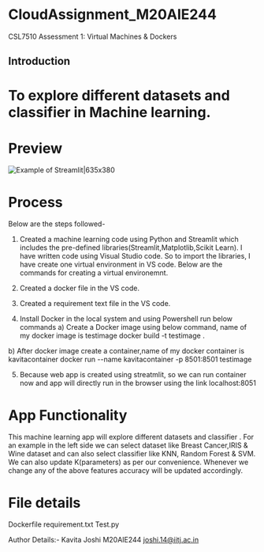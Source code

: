 # CloudAssignment_M20AIE244
CSL7510 Assessment 1: Virtual Machines &amp; Dockers

## Introduction
# To explore different datasets and classifier in Machine learning.
 
# Preview
![Example of Streamlit|635x380](image/project.gif)

# Process
Below are the steps followed-
1) Created a machine learning code using Python and Streamlit which includes the pre-defined libraries(Streamlit,Matplotlib,Scikit Learn).
I have written code using Visual Studio code. So to import the libraries, I have create one virtual environment in VS code.
Below are the commands for creating a virtual environemnt.

2) Created a docker file in the VS code.
3) Created a requirement text file in the VS code.
4) Install Docker in the local system and using Powershell run below commands
  a) Create a Docker image using below command, name of my docker image is testimage
     docker build -t testimage .

  b) After docker image create a container,name of my docker container is kavitacontainer
     docker run --name kavitacontainer -p 8501:8501 testimage

5) Because web app is created using streatmlit, so we can run container now and app will directly run in the browser 
   using the link localhost:8051



# App Functionality
This machine learning app will explore different datasets and classifier . 
For an example in the left side we can select dataset like Breast Cancer,IRIS & Wine dataset and can 
also select classifier like KNN, Random Forest & SVM.
We can also update K(parameters) as per our convenience.
Whenever we change any of the above features accuracy will be updated accordingly.


# File details
Dockerfile 
requirement.txt
Test.py


Author Details:-
Kavita Joshi 
M20AIE244
joshi.14@iitj.ac.in 
  


